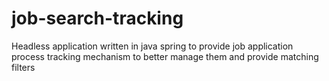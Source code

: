 # job-search-tracking
Headless application written in java spring to provide job application process tracking mechanism to better manage them and provide matching filters

